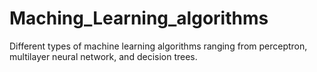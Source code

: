# Maching_Learning_algorithms
Different types of machine learning algorithms ranging from perceptron, multilayer neural network, and decision trees.
